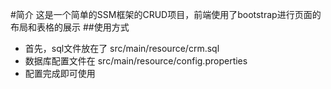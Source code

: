 #简介
这是一个简单的SSM框架的CRUD项目，前端使用了bootstrap进行页面的布局和表格的展示
##使用方式
+ 首先，sql文件放在了 src/main/resource/crm.sql
+ 数据库配置文件在 src/main/resource/config.properties
+ 配置完成即可使用